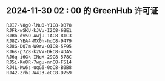 ## 2024-11-30 02 : 00 的 GreenHub 许可证
```
RJI7-V8gO-lNu0-Y1C8-DB78
RJFk-wSKU-kJVu-I2C8-6BE1
RJBo-dv5O-AwjU-1AC8-81C3
RJ8Z-YEA4-MX0h-hdC8-9479
RJ8G-DQ7m-W9rv-QIC8-5F95
RJ6s-p7Z8-k2VV-DkC8-4DA5
RJ6q-i6Gk-INoX-29C8-578C
RJ5i-Ko8R-7wgu-nnC8-F514
RJ4L-Kw6s-uqG6-0oC8-B0B8
RJ42-ZrbJ-W4J3-eCC8-D759
```
